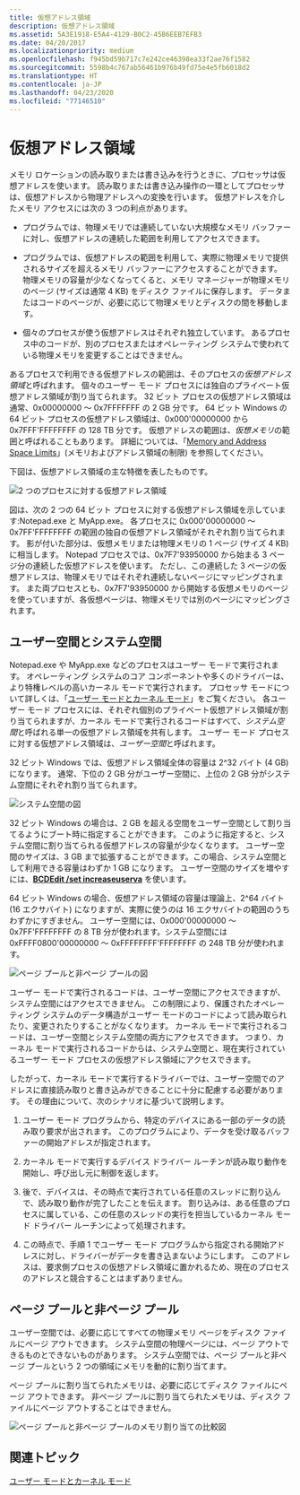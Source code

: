 ```yaml
---
title: 仮想アドレス領域
description: 仮想アドレス領域
ms.assetid: 5A3E1918-E5A4-4129-B0C2-45B6EEB7EFB3
ms.date: 04/20/2017
ms.localizationpriority: medium
ms.openlocfilehash: f945bd59b717c7e242ce46398ea33f2ae76f1582
ms.sourcegitcommit: 5598b4c767ab56461b976b49fd75e4e5fb6018d2
ms.translationtype: HT
ms.contentlocale: ja-JP
ms.lasthandoff: 04/23/2020
ms.locfileid: "77146510"
---
```

# <a name="virtual-address-spaces"></a>仮想アドレス領域


メモリ ロケーションの読み取りまたは書き込みを行うときに、プロセッサは仮想アドレスを使います。 読み取りまたは書き込み操作の一環としてプロセッサは、仮想アドレスから物理アドレスへの変換を行います。 仮想アドレスを介したメモリ アクセスには次の 3 つの利点があります。

-   プログラムでは、物理メモリでは連続していない大規模なメモリ バッファーに対し、仮想アドレスの連続した範囲を利用してアクセスできます。

-   プログラムでは、仮想アドレスの範囲を利用して、実際に物理メモリで提供されるサイズを超えるメモリ バッファーにアクセスすることができます。 物理メモリの容量が少なくなってくると、メモリ マネージャーが物理メモリのページ (サイズは通常 4 KB) をディスク ファイルに保存します。 データまたはコードのページが、必要に応じて物理メモリとディスクの間を移動します。

-   個々のプロセスが使う仮想アドレスはそれぞれ独立しています。 あるプロセス中のコードが、別のプロセスまたはオペレーティング システムで使われている物理メモリを変更することはできません。

あるプロセスで利用できる仮想アドレスの範囲は、そのプロセスの*仮想アドレス領域*と呼ばれます。 個々のユーザー モード プロセスには独自のプライベート仮想アドレス領域が割り当てられます。 32 ビット プロセスの仮想アドレス領域は通常、0x00000000 ～ 0x7FFFFFFF の 2 GB 分です。 64 ビット Windows の 64 ビット プロセスの仮想アドレス領域は、0x000'00000000 から 0x7FFF'FFFFFFFF の 128 TB 分です。 仮想アドレスの範囲は、*仮想メモリ*の範囲と呼ばれることもあります。 詳細については、「[Memory and Address Space Limits](https://docs.microsoft.com/windows/win32/memory/memory-limits-for-windows-releases#memory-and-address-space-limits)」(メモリおよびアドレス領域の制限) を参照してください。

下図は、仮想アドレス領域の主な特徴を表したものです。

![2 つのプロセスに対する仮想アドレス領域](images/virtualaddressspace01.png)

図は、次の 2 つの 64 ビット プロセスに対する仮想アドレス領域を示しています:Notepad.exe と MyApp.exe。 各プロセスに 0x000'00000000 ～ 0x7FF'FFFFFFFF の範囲の独自の仮想アドレス領域がそれぞれ割り当てられます。 影が付いた部分は、仮想メモリまたは物理メモリの 1 ページ (サイズ 4 KB) に相当します。 Notepad プロセスでは、0x7F7'93950000 から始まる 3 ページ分の連続した仮想アドレスを使います。 ただし、この連続した 3 ページの仮想アドレスは、物理メモリではそれぞれ連続しないページにマッピングされます。 また両プロセスとも、0x7F7'93950000 から開始する仮想メモリのページを使っていますが、各仮想ページは、物理メモリでは別のページにマッピングされます。

## <a name="span-iduser_space_and_system_spacespanspan-iduser_space_and_system_spacespanspan-iduser_space_and_system_spacespanuser-space-and-system-space"></a><span id="User_space_and_system_space"></span><span id="user_space_and_system_space"></span><span id="USER_SPACE_AND_SYSTEM_SPACE"></span>ユーザー空間とシステム空間


Notepad.exe や MyApp.exe などのプロセスはユーザー モードで実行されます。 オペレーティング システムのコア コンポーネントや多くのドライバーは、より特権レベルの高いカーネル モードで実行されます。 プロセッサ モードについて詳しくは、「[ユーザー モードとカーネル モード](user-mode-and-kernel-mode.md)」をご覧ください。 各ユーザー モード プロセスには、それぞれ個別のプライベート仮想アドレス領域が割り当てられますが、カーネル モードで実行されるコードはすべて、*システム空間*と呼ばれる単一の仮想アドレス領域を共有します。 ユーザー モード プロセスに対する仮想アドレス領域は、*ユーザー空間*と呼ばれます。

32 ビット Windows では、仮想アドレス領域全体の容量は 2^32 バイト (4 GB) になります。 通常、下位の 2 GB 分がユーザー空間に、上位の 2 GB 分がシステム空間にそれぞれ割り当てられます。

![システム空間の図](images/virtualaddressspace02.png)

32 ビット Windows の場合は、2 GB を超える空間をユーザー空間として割り当てるようにブート時に指定することができます。 このように指定すると、システム空間に割り当てられる仮想アドレスの容量が少なくなります。 ユーザー空間のサイズは、3 GB まで拡張することができます。この場合、システム空間として利用できる容量はわずか 1 GB になります。 ユーザー空間のサイズを増やすには、[**BCDEdit /set increaseuserva**](https://docs.microsoft.com/windows-hardware/drivers/devtest/bcdedit--set) を使います。

64 ビット Windows の場合、仮想アドレス領域の容量は理論上、2^64 バイト (16 エクサバイト) になりますが、実際に使うのは 16 エクサバイトの範囲のうちわずかにすぎません。 ユーザー空間には、0x000'00000000 ～ 0x7FF'FFFFFFFF の 8 TB 分が使われます。システム空間には 0xFFFF0800'00000000 ～ 0xFFFFFFFF'FFFFFFFF の 248 TB 分が使われます。

![ページ プールと非ページ プールの図](images/virtualaddressspace03.png)

ユーザー モードで実行されるコードは、ユーザー空間にアクセスできますが、システム空間にはアクセスできません。 この制限により、保護されたオペレーティング システムのデータ構造がユーザー モードのコードによって読み取られたり、変更されたりすることがなくなります。 カーネル モードで実行されるコードは、ユーザー空間とシステム空間の両方にアクセスできます。 つまり、カーネル モードで実行されるコードからは、システム空間と、現在実行されているユーザー モード プロセスの仮想アドレス領域にアクセスできます。

したがって、カーネル モードで実行するドライバーでは、ユーザー空間でのアドレスに直接読み取りと書き込みができることに十分に配慮する必要があります。 その理由について、次のシナリオに基づいて説明します。

1.  ユーザー モード プログラムから、特定のデバイスにある一部のデータの読み取り要求が出されます。 このプログラムにより、データを受け取るバッファーの開始アドレスが指定されます。

2.  カーネル モードで実行するデバイス ドライバー ルーチンが読み取り動作を開始し、呼び出し元に制御を返します。

3.  後で、デバイスは、その時点で実行されている任意のスレッドに割り込んで、読み取り動作が完了したことを伝えます。 割り込みは、ある任意のプロセスに属している、この任意のスレッドの実行を担当しているカーネル モード ドライバー ルーチンによって処理されます。
4.  この時点で、手順 1 でユーザー モード プログラムから指定される開始アドレスに対し、ドライバーがデータを書き込まないようにします。 このアドレスは、要求側プロセスの仮想アドレス領域に置かれるため、現在のプロセスのアドレスと競合することはまずありません。

## <a name="span-idpaged_pool_and_nonpaged_poolspanspan-idpaged_pool_and_nonpaged_poolspanspan-idpaged_pool_and_nonpaged_poolspanpaged-pool-and-nonpaged-pool"></a><span id="Paged_pool_and_Nonpaged_pool"></span><span id="paged_pool_and_nonpaged_pool"></span><span id="PAGED_POOL_AND_NONPAGED_POOL"></span>ページ プールと非ページ プール


ユーザー空間では、必要に応じてすべての物理メモリ ページをディスク ファイルにページ アウトできます。 システム空間の物理ページには、ページ アウトできるものとできないものがあります。 システム空間では、ページ プールと非ページ プールという 2 つの領域にメモリを動的に割り当てます。 

ページ プールに割り当てられたメモリは、必要に応じてディスク ファイルにページ アウトできます。 非ページ プールに割り当てられたメモリは、ディスク ファイルにページ アウトすることはできません。

![ページ プールと非ページ プールのメモリ割り当ての比較図](images/virtualaddressspace04.png)

## <a name="span-idrelated_topicsspanrelated-topics"></a><span id="related_topics"></span>関連トピック


[ユーザー モードとカーネル モード](user-mode-and-kernel-mode.md)

 

 







